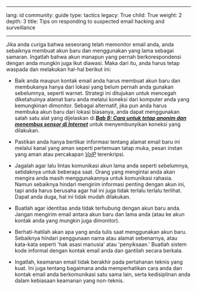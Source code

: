 

---

lang: id
community: guide
type: tactics
legacy: True
child: True
weight: 2
depth: 3
title: Tips on responding to suspected email hacking and surveillance

---

Jika anda curiga bahwa seseorang telah memonitor email anda, anda sebaiknya membuat akun baru dan menggunakan yang lama sebagai samaran. Ingatlah bahwa akun manapun yang pernah berkorespondensi dengan anda mungkin juga ikut diawasi. Maka dari itu, anda harus tetap waspada dan melakukan hal-hal berikut ini:

* Baik anda maupun kontak email anda harus membuat akun baru dan membukanya hanya dari lokasi yang belum pernah anda gunakan sebelumnya, seperti warnet. Strategi ini ditujukan untuk mencegah diketahuinya alamat baru anda melalui koneksi dari komputer anda yang kemungkinan dimonitor. Sebagai alternatif, jika pun anda harus membuka akun baru dari lokasi biasanya, anda dapat menggunakan salah satu alat yang dijelaskan di [***Bab 8: Cara untuk tetap anonim dan menembus sensor di Internet***](/id/chapter-8) untuk menyembunyikan koneksi yang dilakukan. 

* Pastikan anda hanya bertikar informasi tentang alamat email baru ini melalui kanal yang aman seperti pertemuan tatap muka, pesan instan yang aman atau percakapan [*VoIP*](/id/glossary#VoIP) terenkripsi.
 
* Jagalah agar lalu lintas komunikasi akun lama anda seperti sebelumnya, setidaknya untuk beberapa saat. Orang yang mengintai anda akan mengira anda masih menggunakannya untuk komunikasi rahasia. Namun sebaiknya hindari mengirim informasi  penting dengan akun ini, tapi anda harus berusaha agar hal ini juga tidak terlalu terlalu terlihat. Dapat anda duga, hal ini tidak mudah dilakukan. 

* Buatlah agar identitas anda tidak terhubung dengan akun baru anda. Jangan mengirim email antara akun baru dan lama anda (atau ke akun kontak anda yang mungkin juga dimonitor). 

* Berhati-hatilah akan apa yang anda tulis saat menggunakan akun baru. Sebaiknya hindari penggunaan nama atau alamat sebenarnya, atau kata-kata seperti 'hak asasi manusia' atau 'penyiksaan.' Buatlah sistem kode informal dengan kontak email anda dan gantilah secara berkala. 

* Ingatlah, keamanan email tidak berakhir pada pertahanan teknis yang kuat. Ini juga tentang bagaimana anda memperhatikan cara anda dan kontak email anda berkomunikasi satu sama lain, serta kedisiplinan anda dalam kebiasaan keamanan yang non-teknis.

